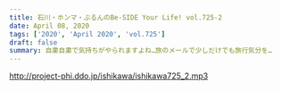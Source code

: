 ```yaml
---
title: 石川・ホンマ・ぶるんのBe-SIDE Your Life! vol.725-2
date: April 08, 2020
tags: ['2020', 'April 2020', 'vol.725']
draft: false
summary: 自粛自粛で気持ちがやられますよね…旅のメールで少しだけでも旅行気分を…
---
```


http://project-phi.ddo.jp/ishikawa/ishikawa725_2.mp3
